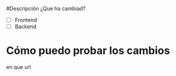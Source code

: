 #Descripción
¿Que ha cambiad?
-[ ] Frontend
-[ ] Backend

# Cómo puedo probar los cambios 
 
 en que url
